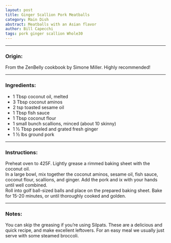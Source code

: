 ```yaml
---  
layout: post  
title: Ginger Scallion Pork Meatballs  
category: Main Dish  
abstract: Meatballs with an Asian flavor  
author: Bill Capecchi  
tags: pork ginger scallion Whole30  
---  
```

  
***

### Origin:  
  
From the ZenBelly cookbook by Simone Miller. Highly recommended!  
  
***

### Ingredients:  
  
- 1 Tbsp coconut oil, melted  
- 3 Tbsp coconut aminos  
- 2 tsp toasted sesame oil  
- 1 Tbsp fish sauce  
- 1 Tbsp coconut flour  
- 1 small bunch scallions, minced (about 10 skinny)  
- 1 ½ Tbsp peeled and grated fresh ginger  
- 1 ½ lbs ground pork  
  
***

### Instructions:  
  
Preheat oven to 425F. Lightly grease a rimmed baking sheet with the coconut oil.  
In a large bowl, mix together the coconut aminos, sesame oil, fish sauce, coconut flour, scallions, and ginger. Add the pork and ix with your hands until well combined.  
Roll into golf ball-sized balls and place on the prepared baking sheet. Bake for 15-20 minutes, or until thoroughly cooked and golden.  
  
***

### Notes:  
  
You can skip the greasing if you’re using Silpats. These are a delicious and quick recipe, and make excellent leftovers. For an easy meal we usually just serve with some steamed broccoli.  
  
